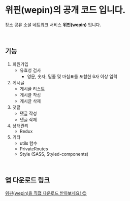 # 위핀(wepin)의 공개 코드 입니다.

장소 공유 소셜 네트워크 서비스 **위핀(wepin)** 입니다.

<br/>

## 기능

1.  회원가입
    -   유효성 검사
        -   영문, 숫자, 밑줄 및 마침표를 포함한 6자 이상 입력
2.  게시글
    -   게시글 리스트
    -   게시글 작성
    -   게시글 삭제
3. 댓글
    -   댓글 작성
    -   댓글 삭제
4. 상태관리
    -  Redux
5. 기타
    -  utils 함수
    -  PrivateRoutes
    -  Style (SASS, Styled-components)

<br/>

## 앱 다운로드 링크

[위핀(wepin)을 직접 다운로드 받아보세요! 😍](https://wepin.imweb.me/)
